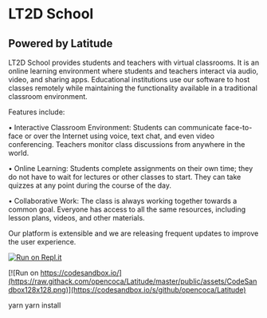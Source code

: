 # LT2D School 
## Powered by Latitude


LT2D School provides students and teachers with virtual classrooms. It is an online learning environment where students and teachers interact via audio, video, and sharing apps. Educational institutions use our software to host classes remotely while maintaining the functionality available in a traditional classroom environment. 

Features include: 


• Interactive Classroom Environment: Students can communicate face-to-face or over the Internet using voice, text chat, and even video conferencing. Teachers monitor class discussions from anywhere in the world.


• Online Learning: Students complete assignments on their own time; they do not have to wait for lectures or other classes to start. They can take quizzes at any point during the course of the day.


• Collaborative Work: The class is always working together towards a common goal. Everyone has access to all the same resources, including lesson plans, videos, and other materials.
 

Our platform is extensible and we are releasing frequent updates to improve the user experience.


[![Run on Repl.it](https://repl.it/badge/github/opencoca/Latitude)](https://repl.it/github/opencoca/Latitude)

[![Run on https://codesandbox.io/](https://raw.githack.com/opencoca/Latitude/master/public/assets/CodeSandbox128x128.png)](https://codesandbox.io/s/github/opencoca/Latitude)



yarn
yarn install
